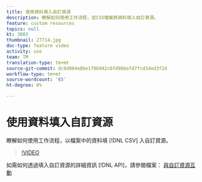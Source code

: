 ```yaml
---
title: 使用資料填入自訂資源
description: 瞭解如何使用工作流程，從CSV檔案將資料填入自訂資源。
feature: custom resources
topics: null
kt: 3003
thumbnail: 27714.jpg
doc-type: feature video
activity: use
team: TM
translation-type: tm+mt
source-git-commit: dc9d084e8be1f0b942c6fd9bbefd7fcd3ded3f2d
workflow-type: tm+mt
source-wordcount: '65'
ht-degree: 0%

---
```



# 使用資料填入自訂資源

瞭解如何使用工作流程，以檔案中的資料填 [!DNL CSV] 入自訂資源。

>[!VIDEO](https://video.tv.adobe.com/v/27714?quality=9)

如需如何透過填入自訂資源的詳細資訊 [!DNL API]，請參閱檔案： [與自訂資源互動](https://experienceleague.adobe.com/docs/campaign-standard/using/working-with-apis/interacting-with-custom-resources.html.)
